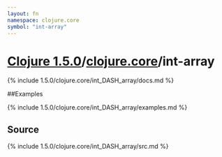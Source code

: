 ```yaml
---
layout: fn
namespace: clojure.core
symbol: "int-array"
---
```


# [Clojure 1.5.0](../../)/[clojure.core](../)/int-array

{% include 1.5.0/clojure.core/int_DASH_array/docs.md %}

##Examples

{% include 1.5.0/clojure.core/int_DASH_array/examples.md %}
## Source
{% include 1.5.0/clojure.core/int_DASH_array/src.md %}

